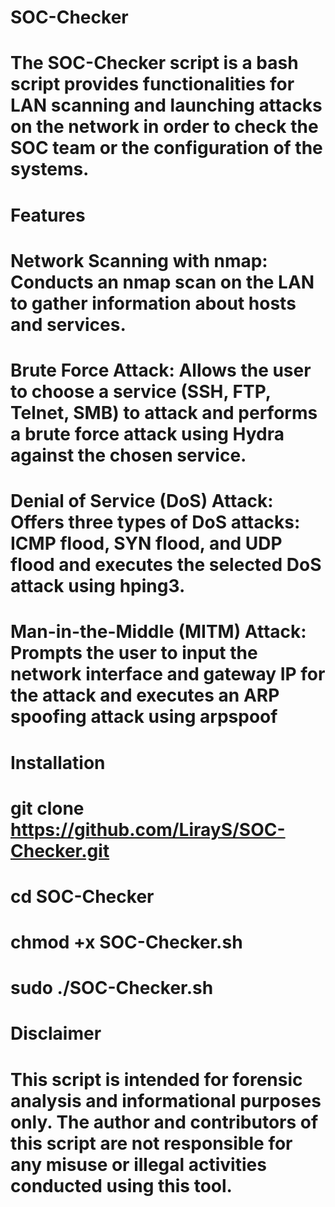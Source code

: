 # SOC-Checker
#
# The SOC-Checker script is a bash script provides functionalities for LAN scanning and launching attacks on the network in order to check the SOC team or the configuration of the systems.
#
# Features
# Network Scanning with nmap: Conducts an nmap scan on the LAN to gather information about hosts and services.
# Brute Force Attack: Allows the user to choose a service (SSH, FTP, Telnet, SMB) to attack and performs a brute force attack using Hydra against the chosen service.
# Denial of Service (DoS) Attack: Offers three types of DoS attacks: ICMP flood, SYN flood, and UDP flood and executes the selected DoS attack using hping3.
# Man-in-the-Middle (MITM) Attack: Prompts the user to input the network interface and gateway IP for the attack and executes an ARP spoofing attack using arpspoof
#
# Installation
# git clone https://github.com/LirayS/SOC-Checker.git
# cd SOC-Checker
# chmod +x SOC-Checker.sh
# sudo ./SOC-Checker.sh
#
# Disclaimer
# This script is intended for forensic analysis and informational purposes only. The author and contributors of this script are not responsible for any misuse or illegal activities conducted using this tool.